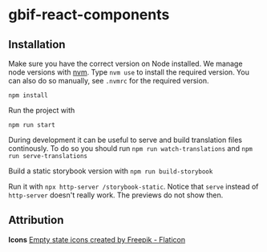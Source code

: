 # gbif-react-components

## Installation
Make sure you have the correct version on Node installed. We manage node versions with [nvm](https://github.com/nvm-sh/nvm). Type `nvm use` to install the required version. You can also do so manually, see `.nvmrc` for the required version.

```
npm install
```

Run the project with 
```
npm run start
```

During development it can be useful to serve and build translation files continously. To do so you should run `npm run watch-translations` and `npm run serve-translations`

Build a static storybook version with `npm run build-storybook`

Run it with `npx http-server /storybook-static`.
Notice that `serve` instead of `http-server` doesn't really work. The previews do not show then.

## Attribution

**Icons**
<a href="https://www.flaticon.com/free-icons/empty-state" title="empty state icons">Empty state icons created by Freepik - Flaticon</a>
